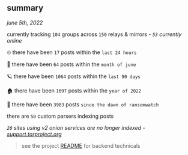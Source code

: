 
## summary
_june 5th, 2022_

currently tracking `104` groups across `150` relays & mirrors - _`53` currently online_

⏲ there have been `17` posts within the `last 24 hours`

🦈 there have been `64` posts within the `month of june`

🪐 there have been `1064` posts within the `last 90 days`

🏚 there have been `1697` posts within the `year of 2022`

🦕 there have been `3983` posts `since the dawn of ransomwatch`

there are `50` custom parsers indexing posts

_`20` sites using v2 onion services are no longer indexed - [support.torproject.org](https://support.torproject.org/onionservices/v2-deprecation/)_

> see the project [README](https://github.com/joshhighet/ransomwatch#ransomwatch--) for backend technicals
